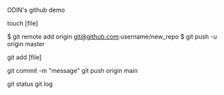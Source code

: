 
ODIN's github demo

touch [file] 

$ git remote add origin git@github.com:username/new_repo
$ git push -u origin master

git add [file]

git commit -m "message" 
git push origin main

git status
git log
